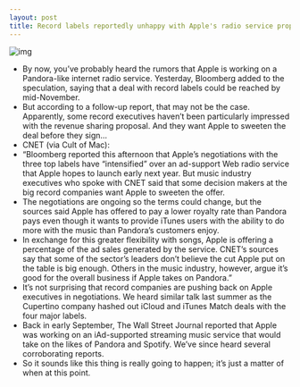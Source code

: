```yaml
---
layout: post
title: Record labels reportedly unhappy with Apple's radio service proposal
---
```

![img](http://media.idownloadblog.com/wp-content/uploads/2012/09/itunes-music.png)
* By now, you’ve probably heard the rumors that Apple is working on a Pandora-like internet radio service. Yesterday, Bloomberg added to the speculation, saying that a deal with record labels could be reached by mid-November.
* But according to a follow-up report, that may not be the case. Apparently, some record executives haven’t been particularly impressed with the revenue sharing proposal. And they want Apple to sweeten the deal before they sign…
* CNET (via Cult of Mac):
* “Bloomberg reported this afternoon that Apple’s negotiations with the three top labels have “intensified” over an ad-support Web radio service that Apple hopes to launch early next year. But music industry executives who spoke with CNET said that some decision makers at the big record companies want Apple to sweeten the offer.
* The negotiations are ongoing so the terms could change, but the sources said Apple has offered to pay a lower royalty rate than Pandora pays even though it wants to provide iTunes users with the ability to do more with the music than Pandora’s customers enjoy.
* In exchange for this greater flexibility with songs, Apple is offering a percentage of the ad sales generated by the service. CNET’s sources say that some of the sector’s leaders don’t believe the cut Apple put on the table is big enough. Others in the music industry, however, argue it’s good for the overall business if Apple takes on Pandora.”
* It’s not surprising that record companies are pushing back on Apple executives in negotiations. We heard similar talk last summer as the Cupertino company hashed out iCloud and iTunes Match deals with the four major labels.
* Back in early September, The Wall Street Journal reported that Apple was working on an iAd-supported streaming music service that would take on the likes of Pandora and Spotify. We’ve since heard several corroborating reports.
* So it sounds like this thing is really going to happen; it’s just a matter of when at this point.

